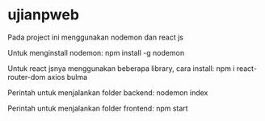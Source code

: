 # ujianpweb

Pada project ini menggunakan nodemon dan react js 

Untuk menginstall nodemon:
npm install -g nodemon

Untuk react jsnya menggunakan beberapa library, cara install:
npm i react-router-dom axios bulma

Perintah untuk menjalankan folder backend:
nodemon index

Perintah untuk menjalankan folder frontend:
npm start
